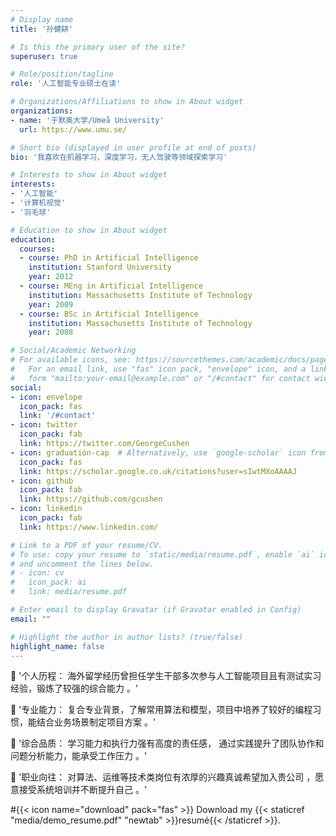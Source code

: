 ```yaml
---
# Display name
title: '孙健耕'

# Is this the primary user of the site?
superuser: true

# Role/position/tagline
role: '人工智能专业硕士在读'

# Organizations/Affiliations to show in About widget
organizations:
- name: '于默奥大学/Umeå University'
  url: https://www.umu.se/

# Short bio (displayed in user profile at end of posts)
bio: '我喜欢在机器学习，深度学习，无人驾驶等领域探索学习'

# Interests to show in About widget
interests:
- '人工智能'
- '计算机视觉'
- '羽毛球'

# Education to show in About widget
education:
  courses:
  - course: PhD in Artificial Intelligence
    institution: Stanford University
    year: 2012
  - course: MEng in Artificial Intelligence
    institution: Massachusetts Institute of Technology
    year: 2009
  - course: BSc in Artificial Intelligence
    institution: Massachusetts Institute of Technology
    year: 2008

# Social/Academic Networking
# For available icons, see: https://sourcethemes.com/academic/docs/page-builder/#icons
#   For an email link, use "fas" icon pack, "envelope" icon, and a link in the
#   form "mailto:your-email@example.com" or "/#contact" for contact widget.
social:
- icon: envelope
  icon_pack: fas
  link: '/#contact'
- icon: twitter
  icon_pack: fab
  link: https://twitter.com/GeorgeCushen
- icon: graduation-cap  # Alternatively, use `google-scholar` icon from `ai` icon pack
  icon_pack: fas
  link: https://scholar.google.co.uk/citations?user=sIwtMXoAAAAJ
- icon: github
  icon_pack: fab
  link: https://github.com/gcushen
- icon: linkedin
  icon_pack: fab
  link: https://www.linkedin.com/

# Link to a PDF of your resume/CV.
# To use: copy your resume to `static/media/resume.pdf`, enable `ai` icons in `params.toml`, 
# and uncomment the lines below.
# - icon: cv
#   icon_pack: ai
#   link: media/resume.pdf

# Enter email to display Gravatar (if Gravatar enabled in Config)
email: ""

# Highlight the author in author lists? (true/false)
highlight_name: false
---
```


 '个人历程： 海外留学经历曾担任学生干部多次参与人工智能项目且有测试实习经验，锻炼了较强的综合能力 。'

 '专业能力： 复合专业背景，了解常用算法和模型，项目中培养了较好的编程习惯，能结合业务场景制定项目方案 。'

 '综合品质： 学习能力和执行力强有高度的责任感， 通过实践提升了团队协作和问题分析能力，能承受工作压力 。'

 '职业向往： 对算法、运维等技术类岗位有浓厚的兴趣真诚希望加入贵公司 ，愿意接受系统培训并不断提升自己 。'

#{{< icon name="download" pack="fas" >}} Download my {{< staticref "media/demo_resume.pdf" "newtab" >}}resumé{{< /staticref >}}.
